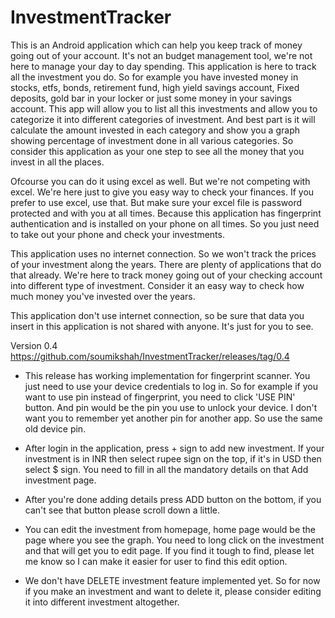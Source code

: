 # InvestmentTracker

This is an Android application which can help you keep track of money going out of your account. It's not an budget management tool, we're not here to manage your day to day spending. This application is here to track all the investment you do. So for example you have invested money in stocks, etfs, bonds, retirement fund, high yield savings account, Fixed deposits, gold bar in your locker or just some money in your savings account. This app will allow you to list all this investments and allow you to categorize it into different categories of investment. And best part is it will calculate the amount invested in each category and show you a graph showing percentage of investment done in all various categories. So consider this application as your one step to see all the money that you invest in all the places.


Ofcourse you can do it using excel as well. But we're not competing with excel. We're here just to give you easy way to check your finances. If you prefer to use excel, use that. But make sure your excel file is password protected and with you at all times. Because this application has fingerprint authentication and is installed on your phone on all times. So you just need to take out your phone and check your investments. 


This application uses no internet connection. So we won't track the prices of your investment along the years. There are plenty of applications that do that already. We're here to track money going out of your checking account into different type of investment. Consider it an easy way to check how much money you've invested over the years.

This application don't use internet connection, so be sure that data you insert in this application is not shared with anyone. It's just for you to see.

Version 0.4 https://github.com/soumikshah/InvestmentTracker/releases/tag/0.4


- This release has working implementation for fingerprint scanner. You just need to use your device credentials to log in. So for example if you want to use pin instead of fingerprint, you need to click 'USE PIN' button. And pin would be the pin you use to unlock your device. I don't want you to remember yet another pin for another app. So use the same old device pin. 

- After login in the application, press + sign to add new investment. If your investment is in INR then select rupee sign on the top, if it's in USD then select $ sign. You need to fill in all the mandatory details on that Add investment page.

- After you're done adding details press ADD button on the bottom, if you can't see that button please scroll down a little.

- You can edit the investment from homepage, home page would be the page where you see the graph. You need to long click on the investment and that will get you to edit page. If you find it tough to find, please let me know so I can make it easier for user to find this edit option.

- We don't have DELETE investment feature implemented yet. So for now if you make an investment and want to delete it, please consider editing it into different investment altogether.
